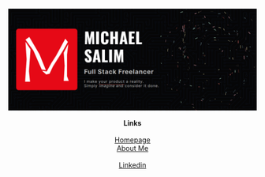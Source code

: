 ![./image.png](./image.png)

<p align="center">
  <b>Links</b><br><br>
  <a href="https://michaelsalim.co.uk/">Homepage</a><br>
  <a href="https://michaelsalim.co.uk/about-me/">About Me</a><br><br>
  <a href="https://www.linkedin.com/in/michael-salim/">Linkedin</a>
  <br>
</p>
